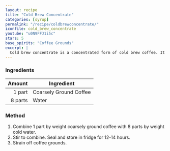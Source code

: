 ```yaml
---
layout: recipe
title: "Cold Brew Concentrate"
categories: [syrup]
permalink: "/recipe/coldbrewconcentrate/"
iconfile: cold_brew_concentrate
youtube: "u0N9FFJ1i5c"
stars: 5
base_spirits: "Coffee Grounds"
excerpt: |
  Cold brew concentrate is a concentrated form of cold brew coffee. It is made by steeping coarsely ground coffee beans in cold water for an extended period, typically 12-24 hours. The resulting concentrate is much stronger and more caffeinated than regular cold brew or drip coffee.
---
```


### Ingredients

|  Amount | Ingredient             |
| ------: | ---------------------- |
|  1 part | Coarsely Ground Coffee |
| 8 parts | Water                  |

### Method

1. Combine 1 part by weight coarsely ground coffee with 8 parts by weight cold water.
2. Stir to combine. Seal and store in fridge for 12-14 hours.
3. Strain off coffee grounds.
